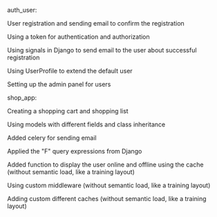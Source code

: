 auth_user:

User registration and sending email to confirm the registration

Using a token for authentication and authorization

Using signals in Django to send email to the user about successful registration

Using UserProfile to extend the default user

Setting up the admin panel for users



shop_app:

Creating a shopping cart and shopping list

Using models with different fields and class inheritance

Added celery for sending email

Applied the "F" query expressions from Django

Added function to display the user online and offline using the cache (without semantic load, like a training layout)

Using custom middleware (without semantic load, like a training layout)

Adding custom different caches (without semantic load, like a training layout)
